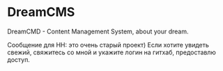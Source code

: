 # DreamCMS
DreamCMD - Content Management System, about your dream. 

Сообщение для HH: это очень старый проект)
Если хотите увидеть свежий, свяжитесь со мной и укажите логин на гитхаб, предоставлю доступ. 
